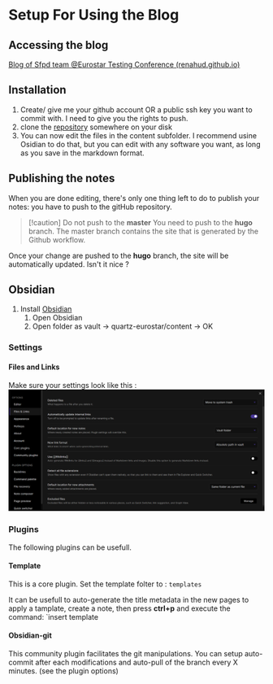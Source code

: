 # Setup For Using the Blog
## Accessing the blog
[Blog of Sfpd team @Eurostar Testing Conference (renahud.github.io)](https://renahud.github.io/quartz-eurostar/)

## Installation

1. Create/ give me your github account OR a public ssh key you want to commit with. I need to give you the rights to push.
2. clone the [repository](https://github.com/Renahud/quartz-eurostar) somewhere on your disk
3. You can now edit the files in the content subfolder. I recommend usine Osidian to do that, but you can edit with any software you want, as long as you save in the markdown format.

## Publishing the notes
When you are done editing, there's only one thing left to do to publish your notes: you have to push to the gitHub repository.

> [!caution] Do not push to the **master**
> You need to push to the **hugo** branch.
> The master branch contains the site that is generated by the Github workflow.

Once your change are pushed to the **hugo** branch, the site will be automatically updated. Isn't it nice ?

## Obsidian

1. Install [Obsidian](https://obsidian.md)
	1. Open Obsidian 
	2. Open folder as vault -> quartz-eurostar/content -> OK

### Settings

#### Files and Links
Make sure your settings look like this :
![](Pasted%20image%2020220603091339.png)

### Plugins
The following plugins can be usefull.

#### Template
This is a core plugin. 
Set the template folter to :
`templates`

It can be usefull to auto-generate the title metadata in the new pages
to apply a tamplate, create a note, then press **ctrl+p** and execute the command:
`insert template

#### Obsidian-git 
This community plugin facilitates the git manipulations.
You can setup auto-commit after each modifications and auto-pull of the branch every X minutes. (see the plugin options)

